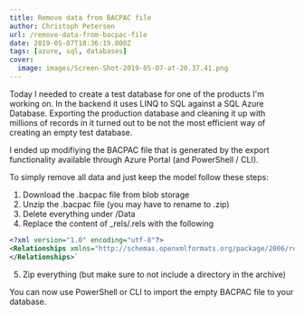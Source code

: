```yaml
---
title: Remove data from BACPAC file
author: Christoph Petersen
url: /remove-data-from-bacpac-file
date: 2019-05-07T18:36:19.000Z
tags: [azure, sql, databases]
cover: 
  image: images/Screen-Shot-2019-05-07-at-20.37.41.png
---
```


Today I needed to create a test database for one of the products I'm working on. In the backend it uses LINQ to SQL against a SQL Azure Database. Exporting the production database and cleaning it up with millions of records in it turned out to be not the most efficient way of creating an empty test database.

I ended up modifiying the BACPAC file that is generated by the export functionality available through Azure Portal (and PowerShell / CLI).

To simply remove all data and just keep the model follow these steps:

1. Download the .bacpac file from blob storage
2. Unzip the .bacpac file (you may have to rename to .zip)
3. Delete everything under /Data
4. Replace the content of _rels/.rels with the following
```xml
<?xml version="1.0" encoding="utf-8"?>
<Relationships xmlns="http://schemas.openxmlformats.org/package/2006/relationships">
</Relationships>`
```
5. Zip everything (but make sure to not include a directory in the archive)

You can now use PowerShell or CLI to import the empty BACPAC file to your database.
